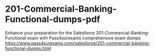 # 201-Commercial-Banking-Functional-dumps-pdf
Enhance your preparation for the Salesforce 201-Commercial-Banking-Functional exam with Pass4surexams comprehensive exam dumps https://www.pass4surexams.com/salesforce/201-commercial-banking-functional-dumps.html
